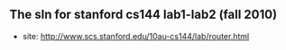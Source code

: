 ## The sln for stanford cs144 lab1-lab2 (fall 2010)

* site: http://www.scs.stanford.edu/10au-cs144/lab/router.html
